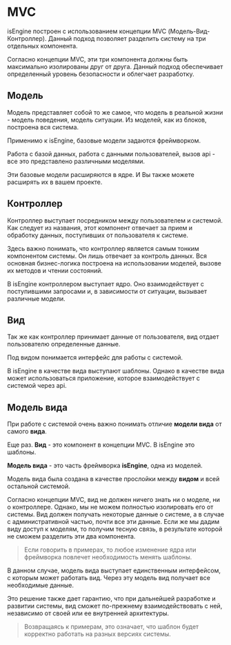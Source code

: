# MVC

isEngine построен с использованием концепции MVC (Модель-Вид-Контроллер). Данный подход позволяет разделить систему на три отдельных компонента.

Согласно концепции MVC, эти три компонента должны быть максимально изолированы друг от друга. Данный подход обеспечивает определенный уровень безопасности и облегчает разработку.

## Модель

Модель представляет собой то же самое, что модель в реальной жизни - модель поведения, модель ситуации. Из моделей, как из блоков, построена вся система.

Применимо к isEngine, базовые модели задаются фреймворком.

Работа с базой данных, работа с данными пользователей, вызов api - все это представлено различными моделями.

Эти базовые модели расширяются в ядре. И Вы также можете расширять их в вашем проекте.

## Контроллер

Контроллер выступает посредником между пользователем и системой. Как следует из названия, этот компонент отвечает за прием и обработку данных, поступивших от пользователя к системе.

Здесь важно понимать, что контроллер является самым тонким компонентом системы. Он лишь отвечает за контроль данных. Вся основная бизнес-логика построена на использовании моделей, вызове их методов и чтении состояний.

В isEngine контроллером выступает ядро. Оно взаимодействует с поступившими запросами и, в зависимости от ситуации, вызывает различные модели.

## Вид

Так же как контроллер принимает данные от пользователя, вид отдает пользователю определенные данные.

Под видом понимается интерфейс для работы с системой.

В isEngine в качестве вида выступают шаблоны. Однако в качестве вида может использоваться приложение, которое взаимодействует с системой через api.

## Модель вида

При работе с системой очень важно понимать отличие **модели вида** от самого **вида**.

Еще раз. **Вид** - это компонент в концепции MVC. В isEngine это шаблоны.

**Модель вида** - это часть фреймворка **isEngine**, одна из моделей.

Модель вида была создана в качестве прослойки между **видом** и всей остальной системой.

Согласно концепции MVC, вид не должен ничего знать ни о моделе, ни о контроллере. Однако, мы не можем полностью изолировать его от системы. Вид должен получать некоторые данные о системе, а в случае с административной частью, почти все эти данные. Если же мы дадим виду доступ к моделям, то получим тесную связь, в результате которой не сможем разделить эти два компонента.

> Если говорить в примерах, то любое изменение ядра или фреймворка повлечет необходимость менять шаблоны.

В данном случае, модель вида выступает единственным интерфейсом, с которым может работать вид. Через эту модель вид получает все необходимые данные.

Это решение также дает гарантию, что при дальнейшей разработке и развитии системы, вид сможет по-прежнему взаимодействовать с ней, независимо от своей или ее внутренней архитектуры.

> Возвращаясь к примерам, это означает, что шаблон будет корректно работать на разных версиях системы.
